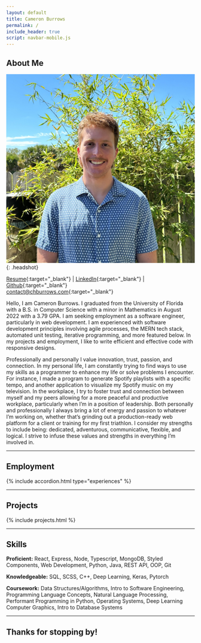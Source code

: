 ```yaml
---
layout: default
title: Cameron Burrows
permalink: /
include_header: true
script: navbar-mobile.js
---
```


## About Me

![Headshot](/assets/images/headshot.jpg){: .headshot}

[Resume](/assets/files/resume.pdf){:target="\_blank"}
|
[LinkedIn](https://www.linkedin.com/in/chburrows){:target="\_blank"}
|
[Github](https://github.com/cburrows1){:target="\_blank"}  
[contact@chburrows.com](mailto:contact@chburrows.com){:target="\_blank"}

Hello, I am Cameron Burrows. I graduated from the University of Florida with a B.S. in Computer Science with a minor in Mathematics in August 2022 with a 3.79 GPA. I am seeking employment as a software engineer, particularly in web development. I am experienced with software development principles involving agile processes, the MERN tech stack, automated unit testing, iterative programming, and more featured below. In my projects and employment, I like to write efficient and effective code with responsive designs.

Professionally and personally I value innovation, trust, passion, and connection. In my personal life, I am constantly trying to find ways to use my skills as a programmer to enhance my life or solve problems I encounter. For instance, I made a program to generate Spotify playlists with a specific tempo, and another application to visualize my Spotify music on my television. In the workplace, I try to foster trust and connection between myself and my peers allowing for a more peaceful and productive workplace, particularly when I’m in a position of leadership. Both personally and professionally I always bring a lot of energy and passion to whatever I’m working on, whether that’s grinding out a production-ready web platform for a client or training for my first triathlon. I consider my strengths to include being: dedicated, adventurous, communicative, flexible, and logical. I strive to infuse these values and strengths in everything I’m involved in.

---

## Employment

{% include accordion.html type="experiences" %}

---

## Projects

{% include projects.html %}

---

## Skills

**Proficient:** React, Express, Node, Typescript, MongoDB, Styled Components, Web Development, Python, Java, REST API, OOP, Git

**Knowledgeable:** SQL, SCSS, C++, Deep Learning, Keras, Pytorch

**Coursework:** Data Structures/Algorithms, Intro to Software Engineering, Programming Language Concepts, Natural Language Processing, Performant Programming in Python, Operating Systems, Deep Learning Computer Graphics, Intro to Database Systems

---

## Thanks for stopping by!

